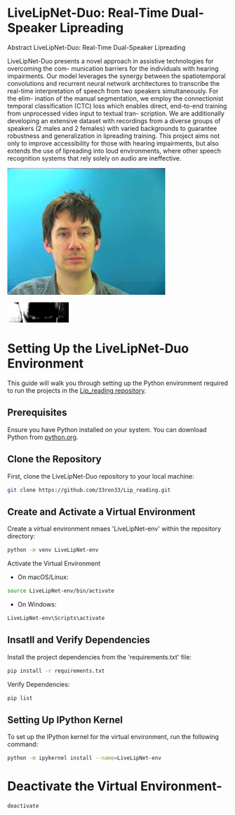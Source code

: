 # LiveLipNet-Duo: Real-Time Dual-Speaker Lipreading
Abstract
LiveLipNet-Duo: Real-Time Dual-Speaker Lipreading

LiveLipNet-Duo presents a novel approach in assistive technologies for overcoming the com- munication barriers for the individuals with hearing impairments. Our model leverages the synergy between the spatiotemporal convolutions and recurrent neural network architectures to transcribe the real-time interpretation of speech from two speakers simultaneously. For the elim- ination of the manual segmentation, we employ the connectionist temporal classification (CTC) loss which enables direct, end-to-end training from unprocessed video input to textual tran- scription. We are additionally developing an extensive dataset with recordings from a diverse groups of speakers (2 males and 2 females) with varied backgrounds to guarantee robustness and generalization in lipreading training. This project aims not only to improve accessibility for those with hearing impairments, but also extends the use of lipreading into loud environments, where other speech recognition systems that rely solely on audio are ineffective.

![LipNet Demo](demo.gif)

![LipNet Demo](lip_movement.gif)
# Setting Up the LiveLipNet-Duo Environment

This guide will walk you through setting up the Python environment required to run the projects in the [Lip_reading repository](https://github.com/33ron33/LiveLipNet-Duo).

## Prerequisites

Ensure you have Python installed on your system. You can download Python from [python.org](https://www.python.org/downloads/).

## Clone the Repository

First, clone the LiveLipNet-Duo repository to your local machine:

```bash
git clone https://github.com/33ron33/Lip_reading.git
```

## Create and Activate a Virtual Environment

Create a virtual environment nmaes 'LiveLipNet-env' within the repository directory:

```bash
python -m venv LiveLipNet-env
```

Activate the Virtual Environment 
- On macOS/Linux:
```bash
source LiveLipNet-env/bin/activate
```
- On Windows:
```bash
LiveLipNet-env\Scripts\activate
```
## Insatll and Verify Dependencies 
Install the project dependencies from the 'requirements.txt' file:
```bash
pip install -r requirements.txt
```

Verify Dependencies:
```bash
pip list
```
## Setting Up IPython Kernel

To set up the IPython kernel for the virtual environment, run the following command:

```bash
python -m ipykernel install --name=LiveLipNet-env
```

# Deactivate the Virtual Environment-

```bash
deactivate
```

  



